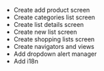 - Create add product screen
- Create categories list screen
- Create list details screen
- Create new list screen
- Create shopping lists screen
- Create navigators and views
- Add dropdown alert manager  
- Add i18n
